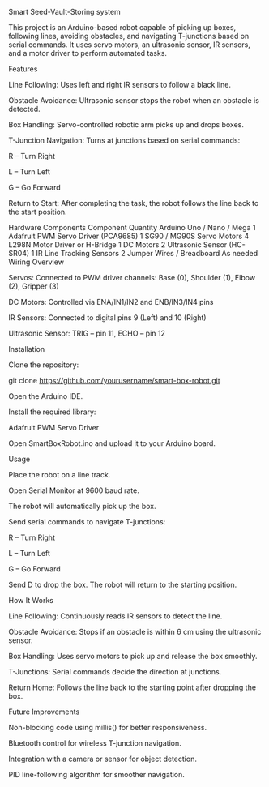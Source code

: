 Smart Seed-Vault-Storing system

This project is an Arduino-based robot capable of picking up boxes, following lines, avoiding obstacles, and navigating T-junctions based on serial commands. It uses servo motors, an ultrasonic sensor, IR sensors, and a motor driver to perform automated tasks.

Features

Line Following: Uses left and right IR sensors to follow a black line.

Obstacle Avoidance: Ultrasonic sensor stops the robot when an obstacle is detected.

Box Handling: Servo-controlled robotic arm picks up and drops boxes.

T-Junction Navigation: Turns at junctions based on serial commands:

R – Turn Right

L – Turn Left

G – Go Forward

Return to Start: After completing the task, the robot follows the line back to the start position.

Hardware Components
Component	Quantity
Arduino Uno / Nano / Mega	1
Adafruit PWM Servo Driver (PCA9685)	1
SG90 / MG90S Servo Motors	4
L298N Motor Driver or H-Bridge	1
DC Motors	2
Ultrasonic Sensor (HC-SR04)	1
IR Line Tracking Sensors	2
Jumper Wires / Breadboard	As needed
Wiring Overview

Servos: Connected to PWM driver channels: Base (0), Shoulder (1), Elbow (2), Gripper (3)

DC Motors: Controlled via ENA/IN1/IN2 and ENB/IN3/IN4 pins

IR Sensors: Connected to digital pins 9 (Left) and 10 (Right)

Ultrasonic Sensor: TRIG – pin 11, ECHO – pin 12

Installation

Clone the repository:

git clone https://github.com/yourusername/smart-box-robot.git


Open the Arduino IDE.

Install the required library:

Adafruit PWM Servo Driver

Open SmartBoxRobot.ino and upload it to your Arduino board.

Usage

Place the robot on a line track.

Open Serial Monitor at 9600 baud rate.

The robot will automatically pick up the box.

Send serial commands to navigate T-junctions:

R – Turn Right

L – Turn Left

G – Go Forward

Send D to drop the box. The robot will return to the starting position.

How It Works

Line Following: Continuously reads IR sensors to detect the line.

Obstacle Avoidance: Stops if an obstacle is within 6 cm using the ultrasonic sensor.

Box Handling: Uses servo motors to pick up and release the box smoothly.

T-Junctions: Serial commands decide the direction at junctions.

Return Home: Follows the line back to the starting point after dropping the box.

Future Improvements

Non-blocking code using millis() for better responsiveness.

Bluetooth control for wireless T-junction navigation.

Integration with a camera or sensor for object detection.

PID line-following algorithm for smoother navigation.
